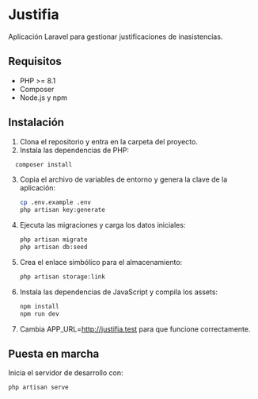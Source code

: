 # Justifia

Aplicación Laravel para gestionar justificaciones de inasistencias.

## Requisitos
- PHP >= 8.1
- Composer
- Node.js y npm

## Instalación

1. Clona el repositorio y entra en la carpeta del proyecto.
2. Instala las dependencias de PHP:

 ```bash
   composer install
   ```

3. Copia el archivo de variables de entorno y genera la clave de la aplicación:

   ```bash
   cp .env.example .env
   php artisan key:generate
   ```

4. Ejecuta las migraciones y carga los datos iniciales:

   ```bash
   php artisan migrate
   php artisan db:seed
   ```

5. Crea el enlace simbólico para el almacenamiento:

   ```bash
   php artisan storage:link
   ```

6. Instala las dependencias de JavaScript y compila los assets:

   ```bash
   npm install
   npm run dev
   ```

7. Cambia APP_URL=http://justifia.test para que funcione correctamente.

## Puesta en marcha

Inicia el servidor de desarrollo con:

```bash
php artisan serve
```